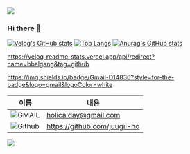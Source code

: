<img src="https://capsule-render.vercel.app/api?type=waving&color=BDBDC8&height=150&section=header" />


### Hi there 👋

<!--
**juugii-ho/juugii-ho** is a ✨ _special_ ✨ repository because its `README.md` (this file) appears on your GitHub profile.

Here are some ideas to get you started:

- 🔭 I’m currently working on ...
- 🌱 I’m currently learning ...
- 👯 I’m looking to collaborate on ...
- 🤔 I’m looking for help with ...
- 💬 Ask me about ...
- 📫 How to reach me: ...
- 😄 Pronouns: ...
- ⚡ Fun fact: ...
-->
[![Velog's GitHub stats](https://velog-readme-stats.vercel.app/api/badge?name=bbalgang)](https://velog.io/@bbalgang) 
[![Top Langs](https://github-readme-stats.vercel.app/api/top-langs/?username=juugii-ho)](https://github.com/anuraghazra/github-readme-stats)
[![Anurag's GitHub stats](https://github-readme-stats.vercel.app/api?username=juugii-ho)](https://github.com/anuraghazra/github-readme-stats)


https://velog-readme-stats.vercel.app/api/redirect?name=bbalgang&tag=github

https://img.shields.io/badge/Gmail-D14836?style=for-the-badge&logo=gmail&logoColor=white


|이름|내용|
|------|---|
|![GMAIL](https://img.shields.io/badge/Gmail-D14836?style=for-the-badge&logo=gmail&logoColor=white)|holicalday@gmail.com|
|![Github](https://img.shields.io/badge/GitHub-100000?style=for-the-badge&logo=github&logoColor=white)|https://github.com/juugii-ho|



<img src="https://capsule-render.vercel.app/api?type=waving&color=BDBDC8&height=150&section=footer" />
